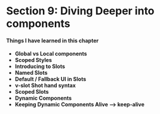 # Section 9: Diving Deeper into components

#### Things I have learned in this chapter

- **Global vs Local components**
- **Scoped Styles**
- **Introducing to Slots**
- **Named Slots**
- **Default / Fallback UI in Slots**
- **v-slot Shot hand syntax**
- **Scoped Slots**
- **Dynamic Components**
- **Keeping Dynamic Components Alive --> keep-alive**
